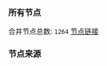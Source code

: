 ### 所有节点
合并节点总数: `1264`
[节点链接](https://raw.githubusercontent.com/rzhy1/11/master/sub/sub_merge_base64.txt)

### 节点来源